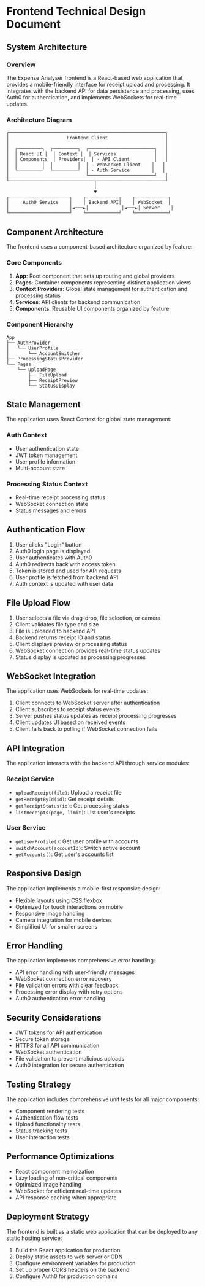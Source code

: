 # Frontend Technical Design Document

## System Architecture

### Overview

The Expense Analyser frontend is a React-based web application that provides a mobile-friendly interface for receipt upload and processing. It integrates with the backend API for data persistence and processing, uses Auth0 for authentication, and implements WebSockets for real-time updates.

### Architecture Diagram

```
┌─────────────────────────────────────────────────────────┐
│                     Frontend Client                     │
│                                                         │
│  ┌─────────┐  ┌─────────┐  ┌────────────────────────┐   │
│  │ React UI │  │ Context │  │ Services              │   │
│  │ Components  │ Providers│  │ - API Client         │   │
│  │         │  │         │  │ - WebSocket Client    │   │
│  └─────────┘  └─────────┘  │ - Auth Service        │   │
│                            └────────────────────────┘   │
└───────────────────────────────┬─────────────────────────┘
                                │
                                ▼
┌──────────────────────┐    ┌────────────┐    ┌────────────┐
│     Auth0 Service    │    │ Backend API│    │ WebSocket  │
│                      │◄───►│            │◄───►│ Server    │
└──────────────────────┘    └────────────┘    └────────────┘
```

## Component Architecture

The frontend uses a component-based architecture organized by feature:

### Core Components

1. **App**: Root component that sets up routing and global providers
2. **Pages**: Container components representing distinct application views
3. **Context Providers**: Global state management for authentication and processing status
4. **Services**: API clients for backend communication
5. **Components**: Reusable UI components organized by feature

### Component Hierarchy

```
App
├── AuthProvider
│   └── UserProfile
│       └── AccountSwitcher
├── ProcessingStatusProvider
└── Pages
    └── UploadPage
        ├── FileUpload
        ├── ReceiptPreview
        └── StatusDisplay
```

## State Management

The application uses React Context for global state management:

### Auth Context

- User authentication state
- JWT token management
- User profile information
- Multi-account state

### Processing Status Context

- Real-time receipt processing status
- WebSocket connection state
- Status messages and errors

## Authentication Flow

1. User clicks "Login" button
2. Auth0 login page is displayed
3. User authenticates with Auth0
4. Auth0 redirects back with access token
5. Token is stored and used for API requests
6. User profile is fetched from backend API
7. Auth context is updated with user data

## File Upload Flow

1. User selects a file via drag-drop, file selection, or camera
2. Client validates file type and size
3. File is uploaded to backend API
4. Backend returns receipt ID and status
5. Client displays preview or processing status
6. WebSocket connection provides real-time status updates
7. Status display is updated as processing progresses

## WebSocket Integration

The application uses WebSockets for real-time updates:

1. Client connects to WebSocket server after authentication
2. Client subscribes to receipt status events
3. Server pushes status updates as receipt processing progresses
4. Client updates UI based on received events
5. Client falls back to polling if WebSocket connection fails

## API Integration

The application interacts with the backend API through service modules:

### Receipt Service

- `uploadReceipt(file)`: Upload a receipt file
- `getReceiptById(id)`: Get receipt details
- `getReceiptStatus(id)`: Get processing status
- `listReceipts(page, limit)`: List user's receipts

### User Service

- `getUserProfile()`: Get user profile with accounts
- `switchAccount(accountId)`: Switch active account
- `getAccounts()`: Get user's accounts list

## Responsive Design

The application implements a mobile-first responsive design:

- Flexible layouts using CSS flexbox
- Optimized for touch interactions on mobile
- Responsive image handling
- Camera integration for mobile devices
- Simplified UI for smaller screens

## Error Handling

The application implements comprehensive error handling:

- API error handling with user-friendly messages
- WebSocket connection error recovery
- File validation errors with clear feedback
- Processing error display with retry options
- Auth0 authentication error handling

## Security Considerations

- JWT tokens for API authentication
- Secure token storage
- HTTPS for all API communication
- WebSocket authentication
- File validation to prevent malicious uploads
- Auth0 integration for secure authentication

## Testing Strategy

The application includes comprehensive unit tests for all major components:

- Component rendering tests
- Authentication flow tests
- Upload functionality tests
- Status tracking tests
- User interaction tests

## Performance Optimizations

- React component memoization
- Lazy loading of non-critical components
- Optimized image handling
- WebSocket for efficient real-time updates
- API response caching when appropriate

## Deployment Strategy

The frontend is built as a static web application that can be deployed to any static hosting service:

1. Build the React application for production
2. Deploy static assets to web server or CDN
3. Configure environment variables for production
4. Set up proper CORS headers on the backend
5. Configure Auth0 for production domains
